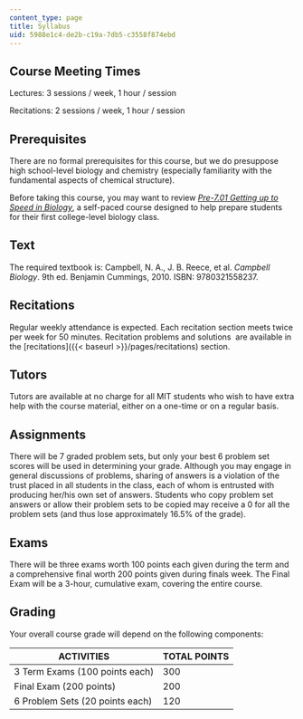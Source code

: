 ```yaml
---
content_type: page
title: Syllabus
uid: 5988e1c4-de2b-c19a-7db5-c3558f874ebd
---
```


Course Meeting Times
--------------------

Lectures: 3 sessions / week, 1 hour / session

Recitations: 2 sessions / week, 1 hour / session

Prerequisites
-------------

There are no formal prerequisites for this course, but we do presuppose high school-level biology and chemistry (especially familiarity with the fundamental aspects of chemical structure).

Before taking this course, you may want to review _[Pre-7.01 Getting up to Speed in Biology](/resources/res-7-001-pre-7-01-getting-up-to-speed-in-biology-summer-2019)_, a self-paced course designed to help prepare students for their first college-level biology class.

Text
----

The required textbook is: Campbell, N. A., J. B. Reece, et al. _Campbell Biology_. 9th ed. Benjamin Cummings, 2010. ISBN: 9780321558237.

Recitations
-----------

Regular weekly attendance is expected. Each recitation section meets twice per week for 50 minutes. Recitation problems and solutions  are available in the [recitations]({{< baseurl >}}/pages/recitations) section.

Tutors
------

Tutors are available at no charge for all MIT students who wish to have extra help with the course material, either on a one-time or on a regular basis.

Assignments
-----------

There will be 7 graded problem sets, but only your best 6 problem set scores will be used in determining your grade. Although you may engage in general discussions of problems, sharing of answers is a violation of the trust placed in all students in the class, each of whom is entrusted with producing her/his own set of answers. Students who copy problem set answers or allow their problem sets to be copied may receive a 0 for all the problem sets (and thus lose approximately 16.5% of the grade).

Exams
-----

There will be three exams worth 100 points each given during the term and a comprehensive final worth 200 points given during finals week. The Final Exam will be a 3-hour, cumulative exam, covering the entire course.

Grading
-------

Your overall course grade will depend on the following components:

| ACTIVITIES | TOTAL POINTS |
| --- | --- |
| 3 Term Exams (100 points each) | 300 |
| Final Exam (200 points) | 200 |
| 6 Problem Sets (20 points each) | 120